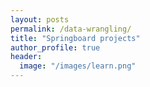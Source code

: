```yaml
---
layout: posts
permalink: /data-wrangling/
title: "Springboard projects"
author_profile: true
header:
  image: "/images/learn.png"
---
```



